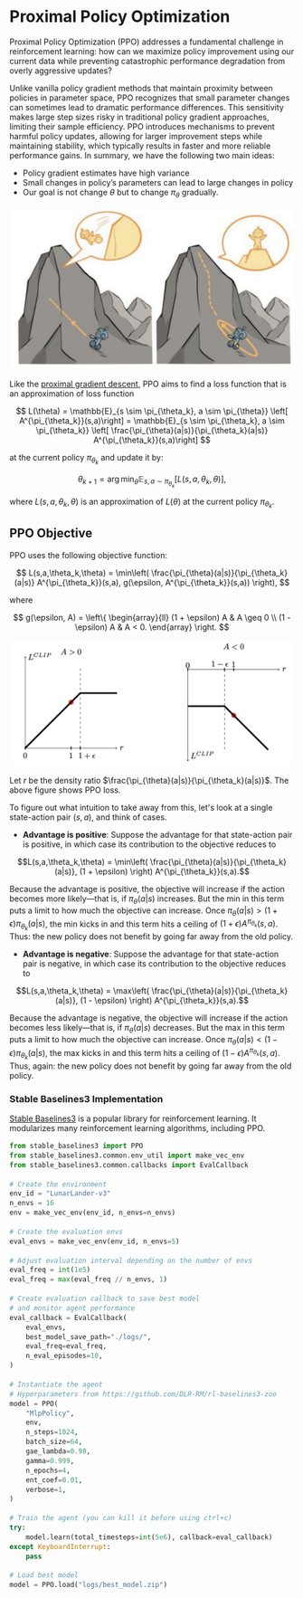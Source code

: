 # Proximal Policy Optimization

Proximal Policy Optimization (PPO) addresses a fundamental challenge in reinforcement learning: how can we maximize policy improvement using our current data while preventing catastrophic performance degradation from overly aggressive updates?

Unlike vanilla policy gradient methods that maintain proximity between policies in parameter space, PPO recognizes that small parameter changes can sometimes lead to dramatic performance differences. This sensitivity makes large step sizes risky in traditional policy gradient approaches, limiting their sample efficiency. PPO introduces mechanisms to prevent harmful policy updates, allowing for larger improvement steps while maintaining stability, which typically results in faster and more reliable performance gains. In summary, we have the following two main ideas:

- Policy gradient estimates have high variance
- Small changes in policy’s parameters can lead to large changes in policy
- Our goal is not change $\theta$ but to change $\pi_{\theta}$ gradually.

![proximal policy optimization](./rl.assets/proximal.png)

Like the [proximal gradient descent](../chapter_optimization/proximal_gradient_descent.md), PPO aims to find a loss function that is an approximation of loss function

$$
L(\theta) = \mathbb{E}_{s \sim \pi_{\theta_k}, a \sim \pi_{\theta}} \left[  A^{\pi_{\theta_k}}(s,a)\right] = \mathbb{E}_{s \sim \pi_{\theta_k}, a \sim \pi_{\theta_k}} \left[  \frac{\pi_{\theta}(a|s)}{\pi_{\theta_k}(a|s)} A^{\pi_{\theta_k}}(s,a)\right] 
$$



 at the current policy $\pi_{\theta_k}$ and update it by: 

$$
\theta_{k+1} =  \arg \min_{\theta} \mathbb{E}_{s, a \sim \pi_{\theta_k}} \left[ L(s,a,\theta_k,\theta) \right],
$$

where $L(s,a,\theta_k,\theta)$ is an approximation of $L(\theta)$ at the current policy $\pi_{\theta_k}$.



## PPO Objective


PPO uses the following objective function:

$$
L(s,a,\theta_k,\theta) = \min\left(
\frac{\pi_{\theta}(a|s)}{\pi_{\theta_k}(a|s)}  A^{\pi_{\theta_k}}(s,a),
g(\epsilon, A^{\pi_{\theta_k}}(s,a))
\right),
$$

where

$$
g(\epsilon, A) = \left\{
    \begin{array}{ll}
    (1 + \epsilon) A & A \geq 0 \\
    (1 - \epsilon) A & A < 0.
    \end{array}
    \right.
$$

![PPO Objective](./rl.assets/clip.png)

Let $r$ be the density ratio $\frac{\pi_{\theta}(a|s)}{\pi_{\theta_k}(a|s)}$. The above figure shows PPO loss.

To figure out what intuition to take away from this, let's look at a single state-action pair $(s,a)$, and think of cases.

- **Advantage is positive**: Suppose the advantage for that state-action pair is positive, in which case its contribution to the objective reduces to

$$L(s,a,\theta_k,\theta) = \min\left(
\frac{\pi_{\theta}(a|s)}{\pi_{\theta_k}(a|s)}, (1 + \epsilon)
\right)  A^{\pi_{\theta_k}}(s,a).$$

Because the advantage is positive, the objective will increase if the action becomes more likely—that is, if $\pi_{\theta}(a|s)$ increases. But the min in this term puts a limit to how much the objective can increase. Once $\pi_{\theta}(a|s) > (1+\epsilon) \pi_{\theta_k}(a|s)$, the min kicks in and this term hits a ceiling of $(1+\epsilon) A^{\pi_{\theta_k}}(s,a)$. Thus: the new policy does not benefit by going far away from the old policy.

- **Advantage is negative**: Suppose the advantage for that state-action pair is negative, in which case its contribution to the objective reduces to

$$L(s,a,\theta_k,\theta) = \max\left(
\frac{\pi_{\theta}(a|s)}{\pi_{\theta_k}(a|s)}, (1 - \epsilon)
\right)  A^{\pi_{\theta_k}}(s,a).$$

Because the advantage is negative, the objective will increase if the action becomes less likely—that is, if $\pi_{\theta}(a|s)$ decreases. But the max in this term puts a limit to how much the objective can increase. Once $\pi_{\theta}(a|s) < (1-\epsilon) \pi_{\theta_k}(a|s)$, the max kicks in and this term hits a ceiling of $(1-\epsilon) A^{\pi_{\theta_k}}(s,a)$. Thus, again: the new policy does not benefit by going far away from the old policy.

### Stable Baselines3 Implementation

[Stable Baselines3](https://github.com/DLR-RM/stable-baselines3) is a popular library for reinforcement learning. It modularizes many reinforcement learning algorithms, including PPO.

```python
from stable_baselines3 import PPO
from stable_baselines3.common.env_util import make_vec_env
from stable_baselines3.common.callbacks import EvalCallback

# Create the environment
env_id = "LunarLander-v3"
n_envs = 16
env = make_vec_env(env_id, n_envs=n_envs)

# Create the evaluation envs
eval_envs = make_vec_env(env_id, n_envs=5)

# Adjust evaluation interval depending on the number of envs
eval_freq = int(1e5)
eval_freq = max(eval_freq // n_envs, 1)

# Create evaluation callback to save best model
# and monitor agent performance
eval_callback = EvalCallback(
    eval_envs,
    best_model_save_path="./logs/",
    eval_freq=eval_freq,
    n_eval_episodes=10,
)

# Instantiate the agent
# Hyperparameters from https://github.com/DLR-RM/rl-baselines3-zoo
model = PPO(
    "MlpPolicy",
    env,
    n_steps=1024,
    batch_size=64,
    gae_lambda=0.98,
    gamma=0.999,
    n_epochs=4,
    ent_coef=0.01,
    verbose=1,
)

# Train the agent (you can kill it before using ctrl+c)
try:
    model.learn(total_timesteps=int(5e6), callback=eval_callback)
except KeyboardInterrupt:
    pass

# Load best model
model = PPO.load("logs/best_model.zip")
```

